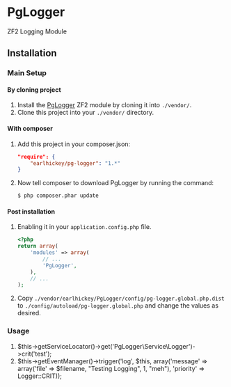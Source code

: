 PgLogger
============

ZF2 Logging Module

Installation
------------

### Main Setup

#### By cloning project

1. Install the [PgLogger](https://github.com/earlhickey/PgLogger) ZF2 module
   by cloning it into `./vendor/`.
2. Clone this project into your `./vendor/` directory.

#### With composer

1. Add this project in your composer.json:

    ```json
    "require": {
        "earlhickey/pg-logger": "1.*"
    }
    ```

2. Now tell composer to download PgLogger by running the command:

    ```bash
    $ php composer.phar update
    ```

#### Post installation

1. Enabling it in your `application.config.php` file.

    ```php
    <?php
    return array(
        'modules' => array(
            // ...
            'PgLogger',
        ),
        // ...
    );
    ```

2. Copy `./vendor/earlhickey/PgLogger/config/pg-logger.global.php.dist` to `./config/autoload/pg-logger.global.php` and change the values as desired.



### Usage

1. $this->getServiceLocator()->get('PgLogger\Service\Logger')->crit('test');
2. $this->getEventManager()->trigger('log', $this, array('message' => array('file' => $filename, "Testing Logging", 1, "meh"), 'priority' => Logger::CRIT));
